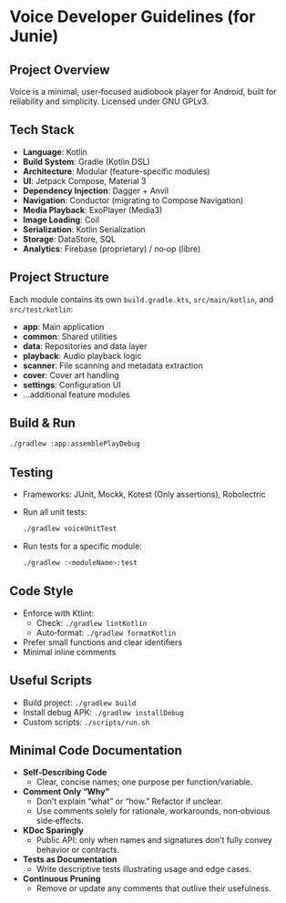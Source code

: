 # Voice Developer Guidelines (for Junie)

## Project Overview

Voice is a minimal, user‑focused audiobook player for Android, built for reliability and simplicity. Licensed under GNU
GPLv3.

## Tech Stack

* **Language**: Kotlin
* **Build System**: Gradle (Kotlin DSL)
* **Architecture**: Modular (feature-specific modules)
* **UI**: Jetpack Compose, Material 3
* **Dependency Injection**: Dagger + Anvil
* **Navigation**: Conductor (migrating to Compose Navigation)
* **Media Playback**: ExoPlayer (Media3)
* **Image Loading**: Coil
* **Serialization**: Kotlin Serialization
* **Storage**: DataStore, SQL
* **Analytics**: Firebase (proprietary) / no‑op (libre)

## Project Structure

Each module contains its own `build.gradle.kts`, `src/main/kotlin`, and `src/test/kotlin`:

* **app**: Main application
* **common**: Shared utilities
* **data**: Repositories and data layer
* **playback**: Audio playback logic
* **scanner**: File scanning and metadata extraction
* **cover**: Cover art handling
* **settings**: Configuration UI
* …additional feature modules

## Build & Run

   ```bash
   ./gradlew :app:assemblePlayDebug
   ```

## Testing

* Frameworks: JUnit, Mockk, Kotest (Only assertions), Robolectric
* Run all unit tests:

  ```bash
  ./gradlew voiceUnitTest
  ```
* Run tests for a specific module:

  ```bash
  ./gradlew :<moduleName>:test
  ```

## Code Style

* Enforce with Ktlint:
    * Check: `./gradlew lintKotlin`
    * Auto‑format: `./gradlew formatKotlin`
* Prefer small functions and clear identifiers
* Minimal inline comments

## Useful Scripts

* Build project: `./gradlew build`
* Install debug APK: `./gradlew installDebug`
* Custom scripts: `./scripts/run.sh`

## Minimal Code Documentation

* **Self‑Describing Code**
    * Clear, concise names; one purpose per function/variable.
* **Comment Only “Why”**
    * Don’t explain “what” or “how.” Refactor if unclear.
    * Use comments solely for rationale, workarounds, non‑obvious side‑effects.
* **KDoc Sparingly**
    * Public API: only when names and signatures don’t fully convey behavior or contracts.
* **Tests as Documentation**
    * Write descriptive tests illustrating usage and edge cases.
* **Continuous Pruning**
    * Remove or update any comments that outlive their usefulness.
